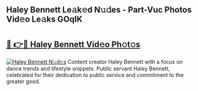 ## Haley Bennett Le𝚊k𝚎d N𝚞𝚍es - Part-Vuc Photos Vid𝚎o Le𝚊ks GOqIK

# <h2><a href="http://fbb9i75.evod.top/?m=Haley+Bennett">🔗 👉🔴 Haley Bennett Vid𝚎o Ph𝚘t𝚘s</a></h2>

[![Haley Bennett N𝚞d𝚎s](https://i.imgur.com/8V9OHl7.gif)](http://fbb9i75.evod.top/?m=Haley+Bennett)
Content creator Haley Bennett with a focus on dance trends and lifestyle snippets. Public servant Haley Bennett, celebrated for their dedication to public service and commitment to the greater good. 

